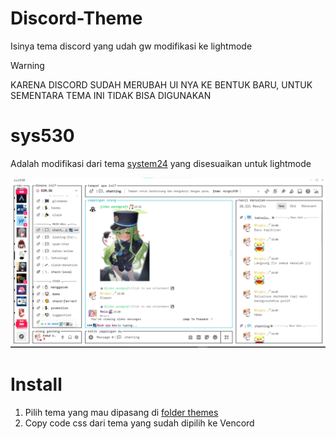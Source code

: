 # Discord-Theme
Isinya tema discord yang udah gw modifikasi ke lightmode
> [!WARNING]  
> KARENA DISCORD SUDAH MERUBAH UI NYA KE BENTUK BARU, UNTUK SEMENTARA TEMA INI TIDAK BISA DIGUNAKAN

# sys530
Adalah modifikasi dari tema [system24](https://github.com/refact0r/system24) yang disesuaikan untuk lightmode

![screenshot](/assets/sys530.png)

# Install
1. Pilih tema yang mau dipasang di [folder themes](https://github.com/Wingky530/Discord-Theme/tree/main/Themes)
2. Copy code css dari tema yang sudah dipilih ke Vencord
